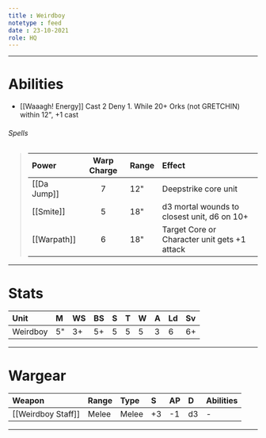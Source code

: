 ```yaml
---
title : Weirdboy
notetype : feed
date : 23-10-2021
role: HQ
---
```


---

# Abilities

- [[Waaagh! Energy]] Cast 2 Deny 1. While 20+ Orks (not GRETCHIN) within 12", +1 cast

###### Spells

> | Power   | Warp Charge | Range | Effect                                       |
> |:------- |:-----------:|:----- |:-------------------------------------------- |
> | [[Da Jump]] | 7           | 12"   | Deepstrike core unit                         |
> | [[Smite]]   | 5           | 18"   | d3 mortal wounds to closest unit, d6 on 10+  |
> | [[Warpath]] | 6           | 18"   | Target Core or Character unit gets +1 attack |

---

# Stats

| Unit     | M   | WS  | BS  | S   | T   | W   | A   | Ld  | Sv  |
|:-------- |:--- |:--- |:--- |:--- |:--- |:--- |:--- |:--- |:--- |
| Weirdboy | 5"  | 3+  | 5+  | 5   | 5   | 5   | 3   | 6   | 6+  |

---

# Wargear

| Weapon             | Range | Type  | S   | AP  | D   | Abilities |
|:------------------ |:----- |:----- |:--- |:--- |:--- |:--------- |
| [[Weirdboy Staff]] | Melee | Melee | +3  | -1  | d3  | -         |

---